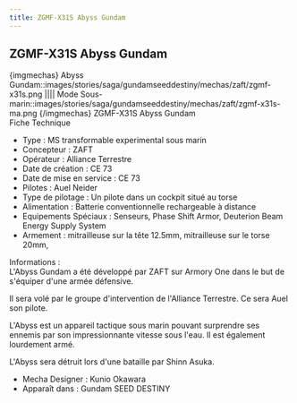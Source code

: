 ```yaml
---
title: ZGMF-X31S Abyss Gundam
---
```


ZGMF-X31S Abyss Gundam
----------------------

{imgmechas}
Abyss Gundam::images/stories/saga/gundamseeddestiny/mechas/zaft/zgmf-x31s.png
||||
Mode Sous-marin::images/stories/saga/gundamseeddestiny/mechas/zaft/zgmf-x31s-ma.png
{/imgmechas}
ZGMF-X31S Abyss Gundam  
Fiche Technique   
- Type : MS transformable experimental sous marin  
- Concepteur : ZAFT  
- Opérateur : Alliance Terrestre  
- Date de création : CE 73  
- Date de mise en service : CE 73  
- Pilotes : Auel Neider  
- Type de pilotage : Un pilote dans un cockpit situé au torse  
- Alimentation : Batterie conventionnelle rechargeable à distance  
- Equipements Spéciaux : Senseurs, Phase Shift Armor, Deuterion Beam Energy Supply System  
- Armement : mitrailleuse sur la tête 12.5mm, mitrailleuse sur le torse 20mm,   
  
Informations :   
L'Abyss Gundam a été développé par ZAFT sur Armory One dans le but de s'équiper d'une armée défensive.   
  
Il sera volé par le groupe d'intervention de l'Alliance Terrestre. Ce sera Auel son pilote.   
  
L'Abyss est un appareil tactique sous marin pouvant surprendre ses ennemis par son impressionnante vitesse sous l'eau. Il est également lourdement armé.   
  
L'Abyss sera détruit lors d'une bataille par Shinn Asuka.   
  
  
- Mecha Designer : Kunio Okawara  
- Apparaît dans : Gundam SEED DESTINY

